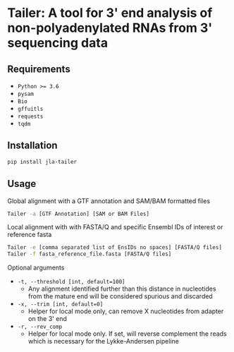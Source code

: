 # Tailer: A tool for 3' end analysis of non-polyadenylated RNAs from 3' sequencing data

## Requirements
- ``Python >= 3.6``
- ``pysam``
- ``Bio``
- ``gffuitls``
- ``requests``
- ``tqdm``

## Installation

```bash
pip install jla-tailer
```

## Usage

Global alignment with a GTF annotation and SAM/BAM formatted files
```bash
Tailer -a [GTF Annotation] [SAM or BAM Files]
```

Local alignment with with FASTA/Q and specific Ensembl IDs of interest or reference fasta
```bash
Tailer -e [comma separated list of EnsIDs no spaces] [FASTA/Q files]
Tailer -f fasta_reference_file.fasta [FASTA/Q files]
```

Optional arguments

* ``-t, --threshold [int, default=100]``
    - Any alignment identified further than this distance in nucleotides from the mature end will be considered spurious and discarded
* ``-x, --trim [int, default=0]``
    - Helper for local mode only, can remove X nucleotides from adapter on the 3' end
* ``-r, --rev_comp``
    - Helper for local mode only. If set, will reverse complement the reads which is necessary for the Lykke-Andersen pipeline



